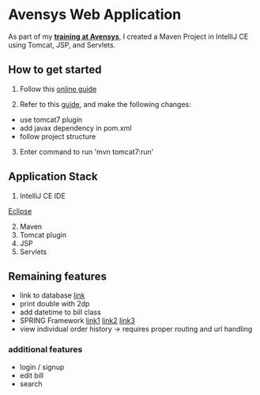 # Avensys Web Application

As part of my **[training at Avensys](https://github.com/alexwong23/Avensys_Training)**, I created a Maven Project in IntelliJ CE using Tomcat, JSP, and Servlets.

## How to get started

1. Follow this [online guide](https://javapointers.com/how-to/creating-web-application-using-maven-in-intellij/)

2. Refer to this [guide](https://medium.com/@kasunpdh/sample-java-web-application-using-servlets-and-jsp-5621cad2f582), and make the following changes:

- use tomcat7 plugin
- add javax dependency in pom.xml
- follow project structure

3. Enter command to run 'mvn tomcat7:run'


## Application Stack

1. IntelliJ CE IDE

[Eclipse](https://o7planning.org/10133/run-maven-java-web-application-in-tomcat-maven-plugin)
	
2. Maven
3. Tomcat plugin
4. JSP
5. Servlets


## Remaining features

- link to database [link](https://www.codejava.net/coding/jsp-servlet-jdbc-mysql-create-read-update-delete-crud-example)
- print double with 2dp
- add datetime to bill class
- SPRING Framework
[link1](https://spring.io/guides/gs/accessing-data-mysql/#scratch)
[link2](https://medium.com/panchalprogrammingacademy/create-a-spring-mvc-project-with-maven-and-intellij-idea-community-edition-1d31b3efe078)
[link3](https://spring.io/guides/gs/serving-web-content/#initial)
- view individual order history -> requires proper routing and url handling

### additional features

- login / signup
- edit bill
- search
